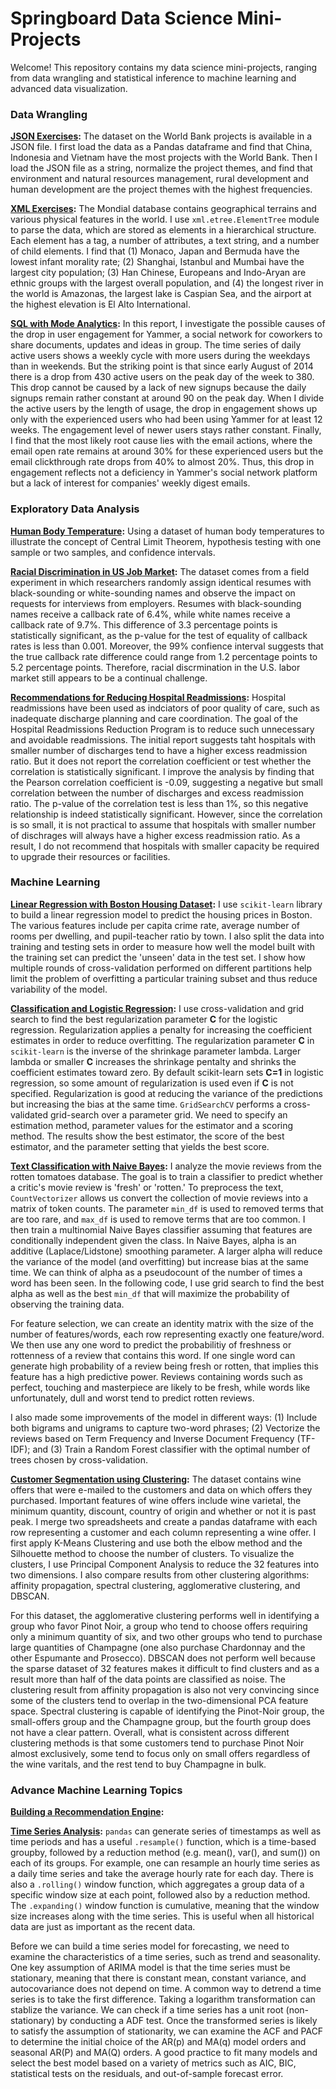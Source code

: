 # Springboard Data Science Mini-Projects

Welcome! This repository contains my data science mini-projects, ranging from data wrangling and statistical inference to machine learning and advanced data visualization.

### Data Wrangling

**[JSON Exercises](https://github.com/andrewjsiu/Springboard-Coursework/blob/master/Data_Wrangling/data_wrangling_json/json_exercise.ipynb):** The dataset on the World Bank projects is available in a JSON file. I first load the data as a Pandas dataframe and find that China, Indonesia and Vietnam have the most projects with the World Bank. Then I load the JSON file as a string, normalize the project themes, and find that environment and natural resources management, rural development and human development are the project themes with the highest frequencies. 

**[XML Exercises](https://github.com/andrewjsiu/Springboard-Coursework/blob/master/Data_Wrangling/data_wrangling_xml/xml_exercise.ipynb):** The Mondial database contains geographical terrains and various physical features in the world. I use `xml.etree.ElementTree` module to parse the data, which are stored as elements in a hierarchical structure. Each element has a tag, a number of attributes, a text string, and a number of child elements. I find that (1) Monaco, Japan and Bermuda have the lowest infant morality rate; (2) Shanghai, Istanbul and Mumbai have the largest city population; (3) Han Chinese, Europeans and Indo-Aryan are ethnic groups with the largest overall population, and (4) the longest river in the world is Amazonas, the largest lake is Caspian Sea, and the airport at the highest elevation is El Alto International. 

**[SQL with Mode Analytics](https://modeanalytics.com/andrewjsiu/reports/536c5abded90):** In this report, I investigate the possible causes of the drop in user engagement for Yammer, a social network for coworkers to share documents, updates and ideas in group. The time series of daily active users shows a weekly cycle with more users during the weekdays than in weekends. But the striking point is that since early August of 2014 there is a drop from 430 active users on the peak day of the week to 380. This drop cannot be caused by a lack of new signups because the daily signups remain rather constant at around 90 on the peak day. When I divide the active users by the length of usage, the drop in engagement shows up only with the experienced users who had been using Yammer for at least 12 weeks. The engagement level of newer users stays rather constant. Finally, I find that the most likely root cause lies with the email actions, where the email open rate remains at around 30% for these experienced users but the email clickthrough rate drops from 40% to almost 20%. Thus, this drop in engagement reflects not a deficiency in Yammer's social network platform but a lack of interest for companies' weekly digest emails. 

### Exploratory Data Analysis

**[Human Body Temperature](https://github.com/andrewjsiu/Springboard-Coursework/blob/master/Exploratory_Data_Analysis/data_human_temperature/inferential_statistics_exercise_1_human_temperatures.ipynb):** 
Using a dataset of human body temperatures to illustrate the concept of Central Limit Theorem, hypothesis testing with one sample or two samples, and confidence intervals.

**[Racial Discrimination in US Job Market](https://github.com/andrewjsiu/Springboard-Coursework/blob/master/Exploratory_Data_Analysis/data_racial_discrimination/inferential_statistics_exercise_2_racial_discrimination.ipynb):** The dataset comes from a field experiment in which researchers randomly assign identical resumes with black-sounding or white-sounding names and observe the impact on requests for interviews from employers. Resumes with black-sounding names receive a callback rate of 6.4%, while white names receive a callback rate of 9.7%. This difference of 3.3 percentage points is statistically significant, as the p-value for the test of equality of callback rates is less than 0.001. Moreover, the 99% confience interval suggests that the true callback rate difference could range from 1.2 percentage points to 5.2 percentage points. Therefore, racial discrmination in the U.S. labor market still appears to be a continual challenge.

**[Recommendations for Reducing Hospital Readmissions](https://github.com/andrewjsiu/Springboard-Coursework/blob/master/Exploratory_Data_Analysis/data_hospital_readmissions/inferential_statistics_exercise_3_hospital_readmissions.ipynb):** Hospital readmissions have been used as indciators of poor quality of care, such as inadequate discharge planning and care coordination. The goal of the Hospital Readmissions Reduction Program is to reduce such unnecessary and avoidable readmissions.
The initial report suggests taht hospitals with smaller number of discharges tend to have a higher excess readmission ratio. But it does not report the correlation coefficient or test whether the correlation is statistically significant. I improve the analysis by finding that the Pearson correlation coefficient is -0.09, suggesting a negative but small correlation between the number of discharges and excess readmission ratio. The p-value of the correlation test is less than 1%, so this negative relationship is indeed statistically significant. However, since the correlation is so small, it is not practical to assume that hospitals with smaller number of dischrages will always have a higher excess readmission ratio. As a result, I do not recommend that hospitals with smaller capacity be required to upgrade their resources or facilities.

### Machine Learning

**[Linear Regression with Boston Housing Dataset](https://github.com/andrewjsiu/Springboard-Coursework/blob/master/Machine_Learning_Exercises/linear_regression/Mini_Project_Linear_Regression.ipynb):** I use `scikit-learn` library to build a linear regression model to predict the housing prices in Boston. The various features include per capita crime rate, average number of rooms per dwelling, and pupil-teacher ratio by town. I also split the data into training and testing sets in order to measure how well the model built with the training set can predict the 'unseen' data in the test set. I show how multiple rounds of cross-validation performed on different partitions help limit the problem of overfitting a particular training subset and thus reduce variability of the model.

**[Classification and Logistic Regression](https://github.com/andrewjsiu/Springboard-Coursework/blob/master/Machine_Learning_Exercises/logistic_regression/Mini_Project_Logistic_Regression.ipynb):** I use cross-validation and grid search to find the best regularization parameter **C** for the logistic regression. Regularization applies a penalty for increasing the coefficient estimates in order to reduce overfitting. The regularization parameter **C** in `scikit-learn` is the inverse of the shrinkage parameter lambda. Larger lambda or smaller **C** increases the shrinkage pentalty and shrinks the coefficient estimates toward zero. By default scikit-learn sets **C=1** in logistic regression, so some amount of regularization is used even if **C** is not specified. Regularization is good at reducing the variance of the predictions but increasing the bias at the same time. `GridSearchCV` performs a cross-validated grid-search over a parameter grid. We need to specify an estimation method, parameter values for the estimator and a scoring method. The results show the best estimator, the score of the best estimator, and the parameter setting that yields the best score.

**[Text Classification with Naive Bayes](https://github.com/andrewjsiu/Springboard-Coursework/blob/master/Machine_Learning_Exercises/naive_bayes/Mini_Project_Naive_Bayes.ipynb):** I analyze the movie reviews from the rotten tomatoes database. The goal is to train a classifier to predict whether a critic's movie review is 'fresh' or 'rotten.' To preprocess the text, `CountVectorizer` allows us convert the collection of movie reviews into a matrix of token counts. The parameter `min_df` is used to removed terms that are too rare, and `max_df` is used to remove terms that are too common. I then train a multinomial Naive Bayes classifier assuming that features are conditionally independent given the class. In Naive Bayes, alpha is an additive (Laplace/Lidstone) smoothing parameter. A larger alpha will reduce the variance of the model (and overfitting) but increase bias at the same time. We can think of alpha as a pseudocount of the number of times a word has been seen. In the following code, I use grid search to find the best alpha as well as the best `min_df` that will maximize the probability of observing the training data.

For feature selection, we can create an identity matrix with the size of the number of features/words, each row representing exactly one feature/word. We then use any one word to predict the probabilitiy of freshness or rottenness of a review that contains this word. If one single word can generate high probability of a review being fresh or rotten, that implies this feature has a high predictive power. Reviews containing words such as perfect, touching and masterpiece are likely to be fresh, while words like unfortunately, dull and worst tend to predict rotten reviews.

I also made some improvements of the model in different ways: (1) Include both bigrams and unigrams to capture two-word phrases; (2) Vectorize the reviews based on Term Frequency and Inverse Document Frequency (TF-IDF); and (3) Train a Random Forest classifier with the optimal number of trees chosen by cross-validation.

**[Customer Segmentation using Clustering](https://github.com/andrewjsiu/Springboard-Coursework/blob/master/Machine_Learning_Exercises/clustering/Mini_Project_Clustering.ipynb):** The dataset contains wine offers that were e-mailed to the customers and data on which offers they purchased. Important features of wine offers include wine varietal, the minimum quantity, discount, country of origin and whether or not it is past peak. I merge two spreadsheets and create a pandas dataframe with each row representing a customer and each column representing a wine offer. I first apply K-Means Clustering and use both the elbow method and the Silhouette method to choose the number of clusters. To visualize the clusters, I use Principal Component Analysis to reduce the 32 features into two dimensions. I also compare results from other clustering algorithms: affinity propagation, spectral clustering, agglomerative clustering, and DBSCAN. 

For this dataset, the agglomerative clustering performs well in identifying a group who favor Pinot Noir, a group who tend to choose offers requiring only a minimum quantity of six, and two other groups who tend to purchase large quantities of Champagne (one also purchase Chardonnay and the other Espumante and Prosecco). DBSCAN does not perform well because the sparse dataset of 32 features makes it difficult to find clusters and as a result more than half of the data points are classified as noise. The clustering result from affinity propagation is also not very convincing since some of the clusters tend to overlap in the two-dimensional PCA feature space. Spectral clustering is capable of identifying the Pinot-Noir group, the small-offers group and the Champagne group, but the fourth group does not have a clear pattern. Overall, what is consistent across different clustering methods is that some customers tend to purchase Pinot Noir almost exclusively, some tend to focus only on small offers regardless of the wine varitals, and the rest tend to buy Champagne in bulk.

### Advance Machine Learning Topics

**[Building a Recommendation Engine](https://github.com/andrewjsiu/Springboard-Coursework/blob/master/Advanced_Machine_Learning_Topics/Recommendation_System/Recommendation_Engine.ipynb):** 

**[Time Series Analysis](https://github.com/andrewjsiu/Springboard-Coursework/tree/master/Advanced_Machine_Learning_Topics/Time_Series_Analysis):** `pandas` can generate series of timestamps as well as time periods and has a useful `.resample()` function, which is a time-based groupby, followed by a reduction method (e.g. mean(), var(), and sum()) on each of its groups. For example, one can resample an hourly time series as a daily time series and take the average hourly rate for each day. There is also a `.rolling()` window function, which aggregates a group data of a specific window size at each point, followed also by a reduction method. The `.expanding()` window function is cumulative, meaning that the window size increases along with the time series. This is useful when all historical data are just as important as the recent data. 

Before we can build a time series model for forecasting, we need to examine the characteristics of a time series, such as trend and seasonality. One key assumption of ARIMA model is that the time series must be stationary, meaning that there is constant mean, constant variance, and autocovariance does not depend on time. A common way to detrend a time series is to take the first difference. Taking a logarithm transformation can stablize the variance. We can check if a time series has a unit root (non-stationary) by conducting a ADF test. Once the transformed series is likely to satisfy the assumption of stationarity, we can examine the ACF and PACF to determine the initial choice of the AR(p) and MA(q) model orders and seasonal AR(P) and MA(Q) orders. A good practice to fit many models and select the best model based on a variety of metrics such as AIC, BIC, statistical tests on the residuals, and out-of-sample forecast error. 
